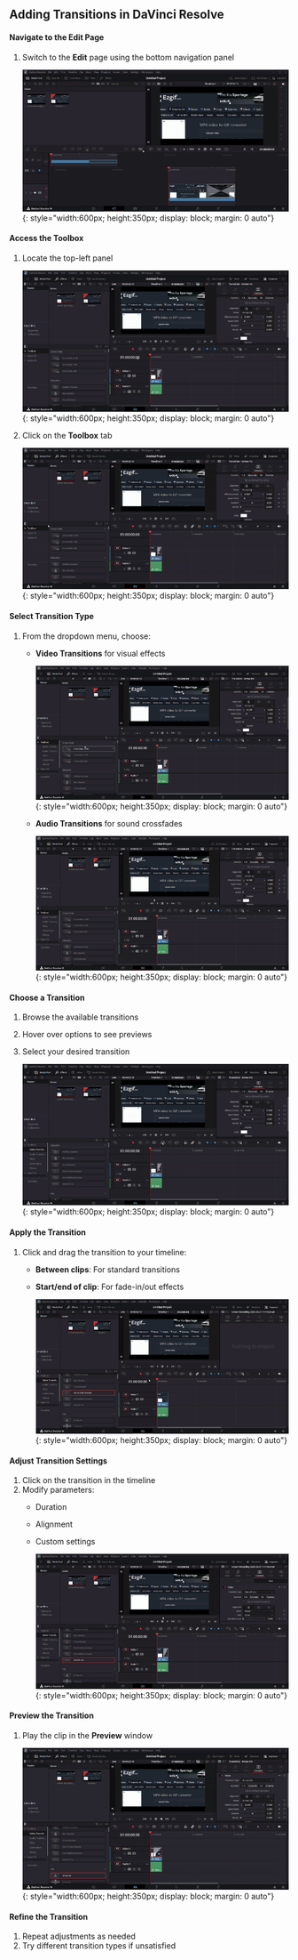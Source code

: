 ## Adding Transitions in DaVinci Resolve

#### Navigate to the Edit Page
1. Switch to the **Edit** page using the bottom navigation panel

    ![Add a video to your timeline](\assets\transition\opening_edit-ezgif.com-video-to-gif-converter.gif){: style="width:600px; height:350px; display: block; margin: 0 auto"}

#### Access the Toolbox
1. Locate the top-left panel

    ![Add a video to your timeline](\assets\transition\locating_left-ezgif.com-video-to-gif-converter.gif){: style="width:600px; height:350px; display: block; margin: 0 auto"}

2. Click on the **Toolbox** tab

    ![Add a video to your timeline](\assets\transition\opening_toolbox-ezgif.com-video-to-gif-converter.gif){: style="width:600px; height:350px; display: block; margin: 0 auto"}

#### Select Transition Type
1. From the dropdown menu, choose:
    - **Video Transitions** for visual effects

        ![Add a video to your timeline](\assets\transition\opening_video_transition-ezgif.com-video-to-gif-converter.gif){: style="width:600px; height:350px; display: block; margin: 0 auto"}

    - **Audio Transitions** for sound crossfades

        ![Add a video to your timeline](\assets\transition\opening_audio_transitions-ezgif.com-video-to-gif-converter.gif){: style="width:600px; height:350px; display: block; margin: 0 auto"}

#### Choose a Transition
1. Browse the available transitions
2. Hover over options to see previews
3. Select your desired transition

    ![Add a video to your timeline](\assets\transition\hovering_over_transitions-ezgif.com-video-to-gif-converter.gif){: style="width:600px; height:350px; display: block; margin: 0 auto"}

#### Apply the Transition
1. Click and drag the transition to your timeline:
    - **Between clips**: For standard transitions
    - **Start/end of clip**: For fade-in/out effects

        ![Add a video to your timeline](\assets\transition\clicking_and_dragging-ezgif.com-video-to-gif-converter.gif){: style="width:600px; height:350px; display: block; margin: 0 auto"}

#### Adjust Transition Settings
1. Click on the transition in the timeline
2. Modify parameters:
    - Duration
    - Alignment
    - Custom settings

        ![Add a video to your timeline](\assets\transition\editing_transitions-ezgif.com-video-to-gif-converter.gif){: style="width:600px; height:350px; display: block; margin: 0 auto"}

#### Preview the Transition
1. Play the clip in the **Preview** window

    ![Add a video to your timeline](\assets\transition\preview_transition-ezgif.com-video-to-gif-converter.gif){: style="width:600px; height:350px; display: block; margin: 0 auto"}

#### Refine the Transition
1. Repeat adjustments as needed
2. Try different transition types if unsatisfied

